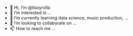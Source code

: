 - 👋 Hi, I’m @tissyrolla
- 👀 I’m interested in ...
- 🌱 I’m currently learning data science, music production, ...
- 💞️ I’m looking to collaborate on ...
- 📫 How to reach me ... 

<!---
tissyrolla/tissyrolla is a ✨ special ✨ repository because its `README.md` (this file) appears on your GitHub profile.
You can click the Preview link to take a look at your changes.
--->
